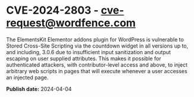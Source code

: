 # CVE-2024-2803 - cve-request@wordfence.com

The ElementsKit Elementor addons plugin for WordPress is vulnerable to Stored Cross-Site Scripting via the countdown widget in all versions up to, and including, 3.0.6 due to insufficient input sanitization and output escaping on user supplied attributes. This makes it possible for authenticated attackers, with contributor-level access and above, to inject arbitrary web scripts in pages that will execute whenever a user accesses an injected page.

**Publish date:** 2024-04-04
